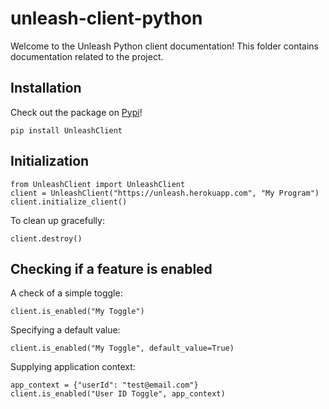 # unleash-client-python

Welcome to the Unleash Python client documentation!  This folder contains documentation related to the project.

## Installation

Check out the package on [Pypi](https://pypi.org/project/UnleashClient/)!

```
pip install UnleashClient
```

## Initialization

```
from UnleashClient import UnleashClient
client = UnleashClient("https://unleash.herokuapp.com", "My Program")
client.initialize_client()
```

To clean up gracefully:
```
client.destroy()
```

## Checking if a feature is enabled

A check of a simple toggle:
```
client.is_enabled("My Toggle")
```

Specifying a default value:
```
client.is_enabled("My Toggle", default_value=True)
```

Supplying application context:
```
app_context = {"userId": "test@email.com"}
client.is_enabled("User ID Toggle", app_context)
```
